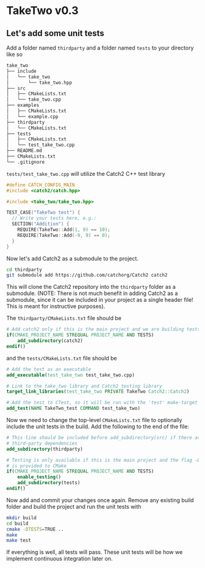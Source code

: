 # TakeTwo v0.3

## Let's add some unit tests

Add a folder named `thirdparty` and a folder named `tests` to your directory like so

```bash
take_two
├── include
│   └── take_two
│       └── take_two.hpp
├── src
│   ├── CMakeLists.txt
│   └── take_two.cpp
├── examples
│   ├── CMakeLists.txt
│   └── example.cpp
├── thirdparty
│   └── CMakeLists.txt
├── tests
│   ├── CMakeLists.txt
│   └── test_take_two.cpp
├── README.md
├── CMakeLists.txt
└── .gitignore
```

`tests/test_take_two.cpp` will utilize the Catch2 C++ test library 

```cpp
#define CATCH_CONFIG_MAIN
#include <catch2/catch.hpp>

#include <take_two/take_two.hpp>

TEST_CASE("TakeTwo test") {
  // Write your tests here, e.g.:
  SECTION("Addition") {
    REQUIRE(TakeTwo::Add(1, 9) == 10);
    REQUIRE(TakeTwo::Add(-9, 9) == 0);
  }
}
```

Now let's add Catch2 as a submodule to the project.

```bash
cd thirdparty
git submodule add https://github.com/catchorg/Catch2 catch2
```

This will clone the Catch2 repository into the `thirdparty` folder as a submodule. (NOTE: There is not much benefit in adding Catch2 as a submodule, since it can be included in your project as a single header file! This is meant for instructive purposes).

The `thirdparty/CMakeLists.txt` file should be

```cmake
# Add catch2 only if this is the main project and we are building tests
if(CMAKE_PROJECT_NAME STREQUAL PROJECT_NAME AND TESTS)
    add_subdirectory(catch2)
endif()
```

and the `tests/CMakeLists.txt` file should be

```cmake
# Add the test as an executable
add_executable(test_take_two test_take_two.cpp)

# Link to the take_two library and Catch2 testing library
target_link_libraries(test_take_two PRIVATE TakeTwo Catch2::Catch2)

# Add the test to CTest, so it will be run with the 'test' make-target
add_test(NAME TakeTwo_test COMMAND test_take_two)
```

Now we need to change the top-level `CMakeLists.txt` file to optionally include the unit tests in the build. Add the following to the end of the file:

```cmake
# This line should be included before add_subdirectory(src) if there are additional
# third-party dependencies
add_subdirectory(thirdparty)

# Testing is only available if this is the main project and the flag -DTESTS=TRUE
# is provided to CMake
if(CMAKE_PROJECT_NAME STREQUAL PROJECT_NAME AND TESTS)
    enable_testing()
    add_subdirectory(tests)
endif()
```

Now add and commit your changes once again. Remove any existing build folder and build the project and run the unit tests with

```bash
mkdir build
cd build
cmake -DTESTS=TRUE ..
make
make test
```

If everything is well, all tests will pass. These unit tests will be how we implement continuous integration later on.
